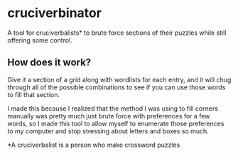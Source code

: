 # cruciverbinator
A tool for cruciverbalists* to brute force sections of their puzzles while still offering some control.
## How does it work?
Give it a section of a grid along with wordlists for each entry, and it will chug through all of the possible combinations to see if you can use those words to fill that section.

I made this because I realized that the method I was using to fill corners manually was pretty much just brute force with preferences for a few words, so I made this tool to allow myself to enumerate those preferences to my computer and stop stressing about letters and boxes so much.



\*A cruciverbalist is a person who make crossword puzzles
